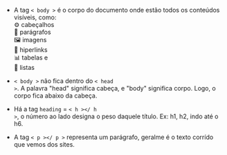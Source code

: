 * A tag <code>< body ></code> é o corpo do documento onde estão todos os conteúdos visíveis, como: <br>
⚙️ cabeçalhos <br>
📌 parágrafos <br>
🖼️ imagens <br>
🔎 hiperlinks <br>
📊 tabelas e <br>
📝 listas

* <code>< body ></code> não fica dentro do <code>< head ></code>. A palavra "head" significa cabeça, e "body" significa corpo. Logo, o corpo fica abaixo da cabeça.

* Há a tag <code>heading</code> = <code>< h ></ h ></code>, o número ao lado designa o peso daquele título. Ex: h1, h2, indo até o h6.

* A tag  <code>< p ></ p ></code> representa um parágrafo, geralme é o texto corrído que vemos dos sites.

